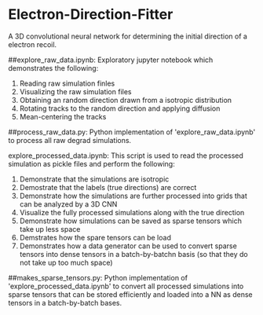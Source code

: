 # Electron-Direction-Fitter
A 3D convolutional neural network for determining the initial direction of a electron recoil.

##explore_raw_data.ipynb:
Exploratory jupyter notebook which demonstrates the following:
1. Reading raw simulation finles
2. Visualizing the raw simulation files 
3. Obtaining an random direction drawn from a isotropic distribution
4. Rotating tracks to the random direction and applying diffusion
5. Mean-centering the tracks 

##process_raw_data.py:
Python implementation of 'explore_raw_data.ipynb' to process all raw degrad simulations.

explore_processed_data.ipynb:
This script is used to read the processed simulation as pickle files and perform the following:
1. Demonstrate that the simulations are isotropic
2. Demostrate that the labels (true directions) are correct
3. Demonstrate how the simulations are further processed into grids that can be analyzed by a 3D CNN
4. Visualize the fully processed simulations along with the true direction
5. Demonstrate how simulations can be saved as sparse tensors which take up less space
6. Demstrates how the spare tensors can be load
7. Demonstrates how a data generator can be used to convert sparse tensors into dense tensors in a batch-by-batchn basis (so that they do not take up too much space)

##makes_sparse_tensors.py:
Python implementation of 'explore_processed_data.ipynb' to convert all processed simulations into sparse tensors that can be stored efficiently and loaded into a NN as dense tensors in a batch-by-batch bases.
